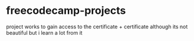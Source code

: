 # freecodecamp-projects
project works to gain access to the certificate + certificate although its not beautiful but i learn a lot from it
